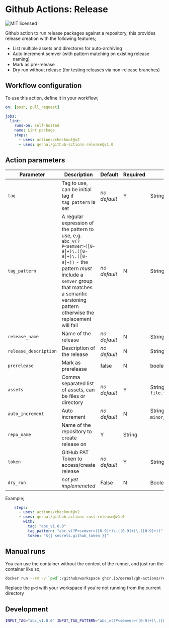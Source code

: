 # Github Actions: Release

![MIT licensed](https://img.shields.io/badge/license-MIT-blue.svg)

Github action to run release packages against a repository, this provides release creation with the following features;

- List multiple assets and directores for auto-archiving
- Auto increment semver (with pattern matching on existing release naming)
- Mark as pre-release
- Dry run without release (for testing releases via non-release branches)

## Workflow configuration

To use this action, define it in your workflow;

```yaml
on: [push, pull_request]

jobs:
  lint:
    runs-on: self-hosted
    name: Lint package
    steps:
      - uses: actions/checkout@v2
      - uses: qernal/github-actions-release@v1.0
```

## Action parameters

| Parameter | Description | Default | Required | Values |
| ---- | ---- | ---- | ---- | ---- |
| `tag` | Tag to use, can be initial tag if `tag_pattern` is set | _no default_ | Y | String |
| `tag_pattern` | A regular expression of the pattern to use, e.g. `abc_v(?P<semver>([0-9]+)\.([0-9]+)\.([0-9]+))` - the pattern *must* include a `semver` group that matches a semantic versioning pattern otherwise the replacement will fail | _no default_ | N | String |
| `release_name` | Name of the release | _no default_ | N | String |
| `release_description` | Description of the release | _no default_ | N | String |
| `prerelease` | Mark as prerelease | false | N | boolean |
| `assets` | Comma separated list of assets, can be files or directory | _no default_ | Y | String, e.g. `file.yaml,file2.yaml,charts` |
| `auto_increment` | Auto increment | _no default_ | N | String, values are; `major`, `minor`, `patch` |
| `repo_name` | Name of the repository to create release on | Y | String |
| `token` | GitHub PAT Token to access/create release | _no default_ | Y | String |
| `dry_run` | _not yet implemeneted_ | False | N | Boolean |

Example;

```yaml
    steps:
      - uses: actions/checkout@v2
      - uses: qernal/github-actions-rust-release@v1.0
        with:
          tag: "abc_v1.0.0"
          tag_pattern: "abc_v(?P<semver>([0-9]+)\.([0-9]+)\.([0-9]+))"
          token: "${{ secrets.github_token }}"
```

## Manual runs

You can use the container without the context of the runner, and just run the container like so;

```bash
docker run --rm -v `pwd`:/github/workspace ghcr.io/qernal/gh-actions/release-x86_64:main
```

Replace the `pwd` with your workspace if you're not running from the current directory

## Development

```bash
INPUT_TAG="abc_v1.0.0" INPUT_TAG_PATTERN="abc_v(?P<semver>([0-9]+)\.([0-9]+)\.([0-9]+))" INPUT_ASSETS="./example-assets" INPUT_AUTO_INCREMENT="minor" INPUT_REPO_NAME="my-user/releases-repo" INPUT_TOKEN="xxxx" python3 ./src/release.py
```